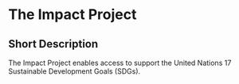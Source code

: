 # The Impact Project 

## Short Description

The Impact Project enables access to support the United Nations 17 Sustainable Development Goals (SDGs). 


